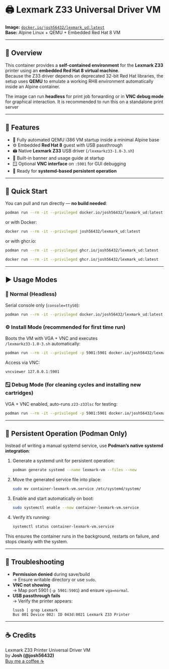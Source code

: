 # 🖨️ Lexmark Z33 Universal Driver VM   
**Image:** [`docker.io/josh56432/lexmark_ud:latest`](https://hub.docker.com/r/josh56432/lexmark_ud)  
**Base:** Alpine Linux + QEMU + Embedded Red Hat 8 VM  

---

## 📘 Overview

This container provides a **self-contained environment** for the **Lexmark Z33** printer using an **embedded Red Hat 8 virtual machine**.  
Because the Z33 driver depends on deprecated 32-bit Red Hat libraries, the setup uses **QEMU** to emulate a working RH8 environment automatically inside an Alpine container.

The image can run **headless** for print job forwarding or in **VNC debug mode** for graphical interaction. It is recommended to run this on a standalone print server

---

## 🧩 Features

- 🧠 Fully automated QEMU i386 VM startup inside a minimal Alpine base  
- ⚙️ Embedded **Red Hat 8** guest with USB passthrough  
- 🖨️ Native **Lexmark Z33** USB driver (`/lexmarkz33-1.0-3.sh`)  
- 🧾 Built-in banner and usage guide at startup  
- 🪟 Optional **VNC interface** on `:5901` for GUI debugging  
- 🧰 Ready for **systemd-based persistent operation**

---

## 🐋 Quick Start

You can pull and run directly — **no build needed**:

```bash
podman run --rm -it --privileged docker.io/josh56432/lexmark_ud:latest
```

or with Docker:

```bash
docker run --rm -it --privileged josh56432/lexmark_ud:latest
```
or with ghcr.io:

```bash
podman run --rm -it --privileged ghcr.io/josh56432/lexmark_ud:latest
```
```bash
docker run --rm -it --privileged ghcr.io/josh56432/lexmark_ud:latest
```


---

## ▶️ Usage Modes

### 🧩 Normal (Headless)
Serial console only (`console=ttyS0`):

```bash
podman run --rm -it --privileged docker.io/josh56432/lexmark_ud:latest
```

### ⚙️ Install Mode (recommended for first time run)
Boots the VM with VGA + VNC and executes  
`/lexmarkz33-1.0-3.sh` automatically:

```bash
podman run --rm -it --privileged -p 5901:5901 docker.io/josh56432/lexmark_ud:latest --install
```

Access via VNC:
```bash
vncviewer 127.0.0.1:5901
```

### 🪟 Debug Mode (for cleaning cycles and installing new cartridges)
VGA + VNC enabled, auto-runs `z23-z33lsc` for testing:

```bash
podman run --rm -it --privileged -p 5901:5901 docker.io/josh56432/lexmark_ud:latest --debug
```

---

## 🧠 Persistent Operation (Podman Only)

Instead of writing a manual systemd service, use **Podman’s native systemd integration**:

1. Generate a systemd unit for persistent operation:
   ```bash
   podman generate systemd --name lexmark-vm --files --new
   ```

2. Move the generated service file into place:
   ```bash
   sudo mv container-lexmark-vm.service /etc/systemd/system/
   ```

3. Enable and start automatically on boot:
   ```bash
   sudo systemctl enable --now container-lexmark-vm.service
   ```

4. Verify it’s running:
   ```bash
   systemctl status container-lexmark-vm.service
   ```

This ensures the container runs in the background, restarts on failure, and stops cleanly with the system.

---


## 🧠 Troubleshooting

- **Permission denied** during save/build  
  → Ensure writable directory or use `sudo`.  
- **VNC not showing**  
  → Map port 5901 (`-p 5901:5901`) and ensure `vga=normal`.  
- **USB passthrough fails**  
  → Verify the printer appears:  
  ```
  lsusb | grep Lexmark
  Bus 001 Device 002: ID 043d:0021 Lexmark Z33 Printer
  ```

---

## ☕ Credits

Lexmark Z33 Printer Universal Driver VM  
by **Josh (@josh56432)**  
[Buy me a coffee ☕](https://buymeacoffee.com/josh56432)
